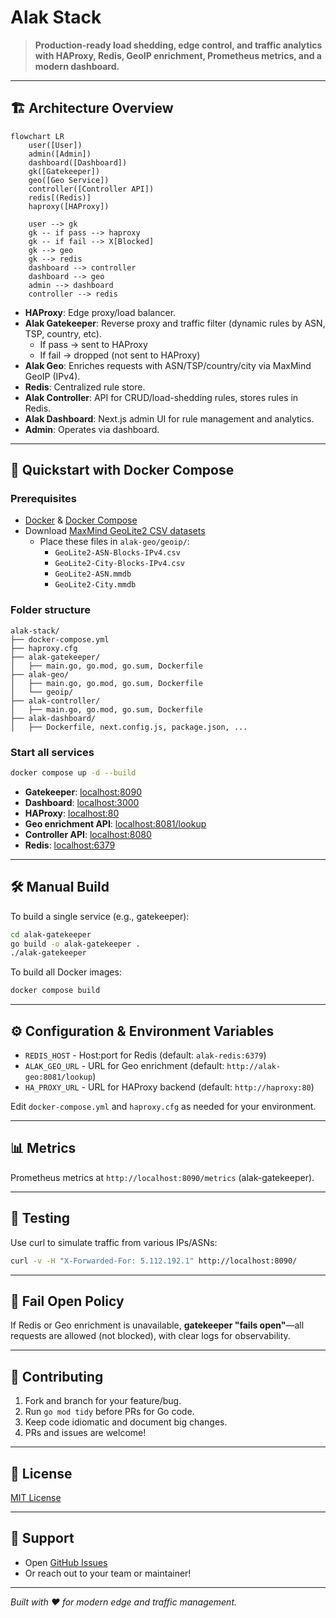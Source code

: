 # Alak Stack

> **Production-ready load shedding, edge control, and traffic analytics with HAProxy, Redis, GeoIP enrichment, Prometheus metrics, and a modern dashboard.**

---

## 🏗️ Architecture Overview

```mermaid
flowchart LR
    user([User])
    admin([Admin])
    dashboard([Dashboard])
    gk([Gatekeeper])
    geo([Geo Service])
    controller([Controller API])
    redis[(Redis)]
    haproxy([HAProxy])

    user --> gk
    gk -- if pass --> haproxy
    gk -- if fail --> X[Blocked]
    gk --> geo
    gk --> redis
    dashboard --> controller
    dashboard --> geo
    admin --> dashboard
    controller --> redis
```

- **HAProxy**: Edge proxy/load balancer.
- **Alak Gatekeeper**: Reverse proxy and traffic filter (dynamic rules by ASN, TSP, country, etc).  
  - If pass → sent to HAProxy  
  - If fail → dropped (not sent to HAProxy)
- **Alak Geo**: Enriches requests with ASN/TSP/country/city via MaxMind GeoIP (IPv4).
- **Redis**: Centralized rule store.
- **Alak Controller**: API for CRUD/load-shedding rules, stores rules in Redis.
- **Alak Dashboard**: Next.js admin UI for rule management and analytics.
- **Admin**: Operates via dashboard.

---

## 🚀 Quickstart with Docker Compose

### Prerequisites
- [Docker](https://www.docker.com/) & [Docker Compose](https://docs.docker.com/compose/)
- Download [MaxMind GeoLite2 CSV datasets](https://dev.maxmind.com/geoip/geolite2-free-geolocation-data)
    - Place these files in `alak-geo/geoip/`:
        - `GeoLite2-ASN-Blocks-IPv4.csv`
        - `GeoLite2-City-Blocks-IPv4.csv`
        - `GeoLite2-ASN.mmdb`
        - `GeoLite2-City.mmdb`

### Folder structure
```
alak-stack/
├── docker-compose.yml
├── haproxy.cfg
├── alak-gatekeeper/
│   ├── main.go, go.mod, go.sum, Dockerfile
├── alak-geo/
│   ├── main.go, go.mod, go.sum, Dockerfile
│   └── geoip/
├── alak-controller/
│   ├── main.go, go.mod, go.sum, Dockerfile
├── alak-dashboard/
│   ├── Dockerfile, next.config.js, package.json, ...
```

### Start all services
```bash
docker compose up -d --build
```
- **Gatekeeper**: [localhost:8090](http://localhost:8090)
- **Dashboard**: [localhost:3000](http://localhost:3000)
- **HAProxy**: [localhost:80](http://localhost:80)
- **Geo enrichment API**: [localhost:8081/lookup](http://localhost:8081/lookup)
- **Controller API**: [localhost:8080](http://localhost:8080)
- **Redis**: [localhost:6379](redis://localhost:6379)

---

## 🛠️ Manual Build

To build a single service (e.g., gatekeeper):

```bash
cd alak-gatekeeper
go build -o alak-gatekeeper .
./alak-gatekeeper
```

To build all Docker images:

```bash
docker compose build
```

---

## ⚙️ Configuration & Environment Variables

- `REDIS_HOST`   - Host:port for Redis (default: `alak-redis:6379`)
- `ALAK_GEO_URL` - URL for Geo enrichment (default: `http://alak-geo:8081/lookup`)
- `HA_PROXY_URL` - URL for HAProxy backend (default: `http://haproxy:80`)

Edit `docker-compose.yml` and `haproxy.cfg` as needed for your environment.

---

## 📊 Metrics

Prometheus metrics at `http://localhost:8090/metrics` (alak-gatekeeper).

---

## 🧪 Testing

Use curl to simulate traffic from various IPs/ASNs:
```bash
curl -v -H "X-Forwarded-For: 5.112.192.1" http://localhost:8090/
```

---

## 🔐 Fail Open Policy

If Redis or Geo enrichment is unavailable, **gatekeeper "fails open"**—all requests are allowed (not blocked), with clear logs for observability.

---

## 🤝 Contributing

1. Fork and branch for your feature/bug.
2. Run `go mod tidy` before PRs for Go code.
3. Keep code idiomatic and document big changes.
4. PRs and issues are welcome!

---

## 📄 License

[MIT License](LICENSE)

---

## 💬 Support

- Open [GitHub Issues](https://github.com/your-org/alak-stack/issues)
- Or reach out to your team or maintainer!

---

*Built with ❤️ for modern edge and traffic management.*